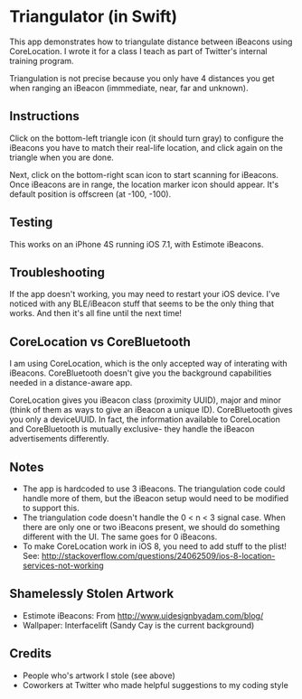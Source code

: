 Triangulator (in Swift)
=====================

This app demonstrates how to triangulate distance between iBeacons using CoreLocation. I wrote it for a class I teach as part of Twitter's internal training program.

Triangulation is not precise because you only have 4 distances you get when ranging an iBeacon (immmediate, near, far and unknown).

## Instructions

Click on the bottom-left triangle icon (it should turn gray) to configure the iBeacons you have to match their real-life location, and click again on the triangle when you are done.

Next, click on the bottom-right scan icon to start scanning for iBeacons. Once iBeacons are in range, the location marker icon should appear. It's default position is offscreen (at -100, -100).

## Testing

This works on an iPhone 4S running iOS 7.1, with Estimote iBeacons.

## Troubleshooting

If the app doesn't working, you may need to restart your iOS device. I've noticed with any BLE/iBeacon stuff that seems to be the only thing that works. And then it's all fine until the next time!

## CoreLocation vs CoreBluetooth

I am using CoreLocation, which is the only accepted way of interating with iBeacons. CoreBluetooth doesn't give you the background capabilities needed in a distance-aware app. 

CoreLocation gives you iBeacon class (proximity UUID), major and minor (think of them as ways to give an iBeacon a unique ID). CoreBluetooth gives you only a deviceUUID. In fact, the information available to CoreLocation and CoreBluetooth is  mutually exclusive- they handle the iBeacon advertisements differently.

## Notes

* The app is hardcoded to use 3 iBeacons. The triangulation code could handle more of them, but the iBeacon setup would need to be modified to support this.
* The triangulation code doesn't handle the 0 < n < 3 signal case. When there are only one or two iBeacons present, we should do something different with the UI. The same goes for 0 iBeacons.
* To make CoreLocation work in iOS 8, you need to add stuff to the plist! See: http://stackoverflow.com/questions/24062509/ios-8-location-services-not-working

## Shamelessly Stolen Artwork

* Estimote iBeacons: From http://www.uidesignbyadam.com/blog/
* Wallpaper: Interfacelift (Sandy Cay is the current background)

## Credits

* People who's artwork I stole (see above)
* Coworkers at Twitter who made helpful suggestions to my coding style
